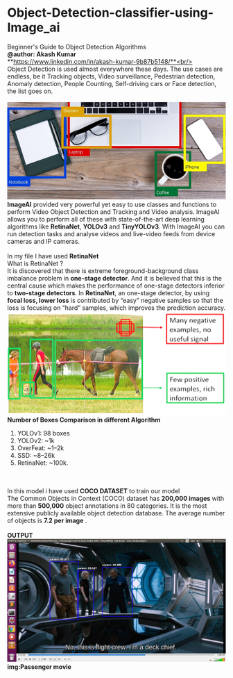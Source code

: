 # Object-Detection-classifier-using-Image_ai
Beginner's Guide to Object Detection Algorithms 
<br/>
**@author: Akash Kumar**<br/>
**https://www.linkedin.com/in/akash-kumar-9b87b5148/**<br/><br/>
Object Detection is used almost everywhere these days. The use cases are endless, be it Tracking objects, Video surveillance, Pedestrian detection, Anomaly detection, People Counting, Self-driving cars or Face detection, the list goes on.
<br/><br/>
<img src="object.jpg"/>
**ImageAI** provided very powerful yet easy to use classes and functions to perform Video Object Detection and Tracking and Video analysis. ImageAI allows you to perform all of these with state-of-the-art deep learning algorithms like **RetinaNet**, **YOLOv3** and **TinyYOLOv3**. With ImageAI you can run detection tasks and analyse videos and live-video feeds from device cameras and IP cameras. 
<br/><br/>
In my file I have used **RetinaNet**<br/>
What is RetinaNet ? <br/>
It is discovered that there is extreme foreground-background class imbalance problem in **one-stage detector**. And it is believed that this is the central cause which makes the performance of one-stage detectors inferior to **two-stage detectors**.
In **RetinaNet**, an one-stage detector, by using **focal loss, lower loss** is contributed by “easy” negative samples so that the loss is focusing on “hard” samples, which improves the prediction accuracy. <br/>
<img src="retina.jpg"/><br/>
 **Number of Boxes Comparison in different Algorithm** <br/>
<ol><li>YOLOv1: 98 boxes</li>
<li>YOLOv2: ~1k</li>
<li>OverFeat: ~1–2k</li>
<li>SSD: ~8–26k</li>
<li>RetinaNet: ~100k.</li>
  </ol>
  <br/>
  <br/>
In this model i have used <b>COCO DATASET</b> to train our model
 
  <br/>
  The Common Objects in Context (COCO) dataset has <b>200,000 images</b>  with more than <b>500,000</b>  object annotations in 80 categories. It is the most extensive publicly available object detection database. The average number of objects is <b>7.2 per image</b> .
  <br/><br/>
<b>OUTPUT</b> 
  <img src="traffic_imagenew.jpg"/><br/>
 <b>img:Passenger movie</b> 
  
  
